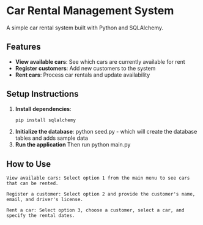 # Car Rental Management System

A simple car rental system built with Python and SQLAlchemy.

## Features

- **View available cars**: See which cars are currently available for rent
- **Register customers**: Add new customers to the system
- **Rent cars**: Process car rentals and update availability

## Setup Instructions

1. **Install dependencies**:
   ```bash
   pip install sqlalchemy
2. **Initialize the database**:
   python seed.py - which will create the database tables and adds sample data
3. **Run the application**
    Then run python main.py

## How to Use
    View available cars: Select option 1 from the main menu to see cars that can be rented.

    Register a customer: Select option 2 and provide the customer's name, email, and driver's license.

    Rent a car: Select option 3, choose a customer, select a car, and specify the rental dates.


